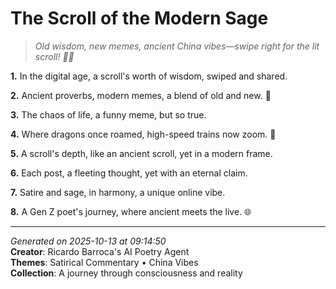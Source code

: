# The Scroll of the Modern Sage

> *Old wisdom, new memes, ancient China vibes—swipe right for the lit scroll! 🧠📱*

**1.** In the digital age, a scroll's worth of wisdom, swiped and shared.


**2.** Ancient proverbs, modern memes, a blend of old and new. 🧠


**3.** The chaos of life, a funny meme, but so true.


**4.** Where dragons once roamed, high-speed trains now zoom. 🚅


**5.** A scroll's depth, like an ancient scroll, yet in a modern frame.


**6.** Each post, a fleeting thought, yet with an eternal claim.


**7.** Satire and sage, in harmony, a unique online vibe.


**8.** A Gen Z poet's journey, where ancient meets the live. 🌐



---

*Generated on 2025-10-13 at 09:14:50*  
**Creator**: Ricardo Barroca's AI Poetry Agent  
**Themes**: Satirical Commentary • China Vibes  
**Collection**: A journey through consciousness and reality